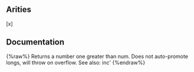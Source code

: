 ## Arities
[x]

## Documentation
{%raw%}
Returns a number one greater than num. Does not auto-promote
  longs, will throw on overflow. See also: inc'
{%endraw%}
